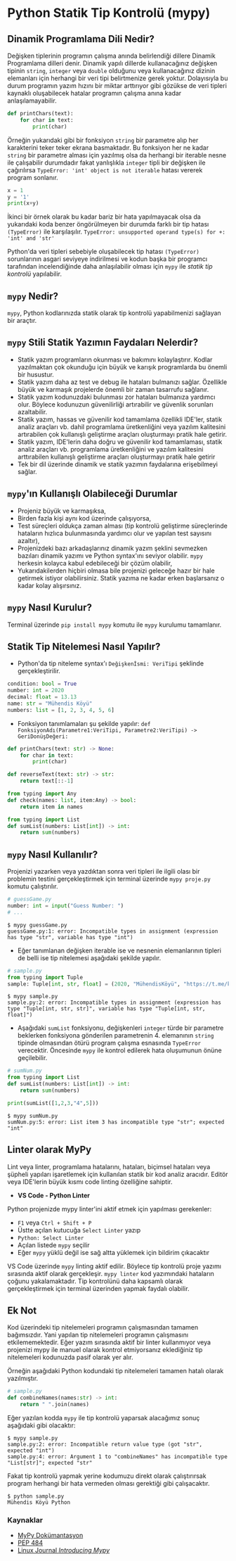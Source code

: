 # Python Statik Tip Kontrolü (mypy)

## Dinamik Programlama Dili Nedir?

Değişken tiplerinin programın çalışma anında belirlendiği dillere Dinamik Programlama dilleri denir. Dinamik yapılı dillerde kullanacağınız değişken tipinin `string`, `integer` veya `double` olduğunu veya kullanacağınız dizinin elemanları için herhangi bir veri tipi belirtmenize gerek yoktur. Dolayısıyla bu durum programın yazım hızını bir miktar arttırıyor gibi gözükse de veri tipleri kaynaklı oluşabilecek hatalar programın çalışma anına kadar anlaşılamayabilir.

```python
def printChars(text):
	for char in text:
		print(char)
```

Örneğin yukarıdaki gibi bir fonksiyon `string` bir parametre alıp her karakterini teker teker ekrana basmaktadır. Bu fonksiyon her ne kadar `string` bir parametre alması için yazılmış olsa da herhangi bir iterable nesne ile çalışabilir durumdadır fakat yanlışlıkla `integer` tipli bir değişken ile çağırılırsa `TypeError: 'int' object is not iterable` hatası vererek program sonlanır.

```python
x = 1
y = '1'
print(x+y)
```

İkinci bir örnek olarak bu kadar bariz bir hata yapılmayacak olsa da yukarıdaki koda benzer öngörülmeyen bir durumda farklı bir tip hatası `(TypeError)` ile karşılaşılır. `TypeError: unsupported operand type(s) for +: 'int' and 'str'`

Python'da veri tipleri sebebiyle oluşabilecek tip hatası `(TypeError)` sorunlarının asgari seviyeye indirilmesi ve kodun başka bir programcı tarafından incelendiğinde daha anlaşılabilir olması için `mypy` ile *statik tip kontrolü* yapılabilir.

## `mypy` Nedir?

`mypy`, Python kodlarınızda statik olarak tip kontrolü yapabilmenizi sağlayan bir araçtır.

## `mypy` Stili Statik Yazımın Faydaları Nelerdir?

- Statik yazım programların okunması ve bakımını kolaylaştırır. Kodlar yazılmaktan çok okunduğu için büyük ve karışık programlarda bu önemli bir husustur.
- Statik yazım daha az test ve debug ile hataları bulmanızı sağlar. Özellikle büyük ve karmaşık projelerde önemli bir zaman tasarrufu sağlanır.
- Statik yazım kodunuzdaki bulunması zor hataları bulmanıza yardımcı olur. Böylece kodunuzun güvenilirliği artırabilir ve güvenlik sorunları azaltabilir.
- Statik yazım, hassas ve güvenilir kod tamamlama özellikli IDE'ler, statik analiz araçları vb. dahil programlama üretkenliğini veya yazılım kalitesini artırabilen çok kullanışlı geliştirme araçları oluşturmayı pratik hale getirir.
- Statik yazım, IDE'lerin daha doğru ve güvenilir kod tamamlaması, statik analiz araçları vb. programlama üretkenliğini ve yazılım kalitesini arttırabilen kullanışlı geliştirme araçları oluşturmayı pratik hale getirir
- Tek bir dil üzerinde dinamik ve statik yazımın faydalarına erişebilmeyi sağlar.

## `mypy`'ın Kullanışlı Olabileceği Durumlar

- Projeniz büyük ve karmaşıksa,
- Birden fazla kişi aynı kod üzerinde çalışıyorsa,
- Test süreçleri oldukça zaman alması (tip kontrolü geliştirme süreçlerinde hataların hızlıca bulunmasında yardımcı olur ve yapılan test sayısını azaltır),
- Projenizdeki bazı arkadaşlarınız dinamik yazım şeklini sevmezken bazıları dinamik yazımı ve Python syntax'ını seviyor olabilir. `mypy` herkesin kolayca kabul edebileceği bir çözüm olabilir,
- Yukarıdakilerden hiçbiri olmasa bile projenizi geleceğe hazır bir hale getirmek istiyor olabilirsiniz. Statik yazıma ne kadar erken başlarsanız o kadar kolay alışırsınız.


## `mypy` Nasıl Kurulur?

Terminal üzerinde `pip install mypy` komutu ile `mypy` kurulumu tamamlanır.

## Statik Tip Nitelemesi Nasıl Yapılır?

- Python'da tip niteleme syntax'ı `Değişkenİsmi: VeriTipi` şeklinde gerçekleştirilir.

```python
condition: bool = True
number: int = 2020
decimal: float = 13.13
name: str = "Mühendis Köyü"
numbers: list = [1, 2, 3, 4, 5, 6]
```

- Fonksiyon tanımlamaları şu şekilde yapılır:
`def FonksiyonAdı(Parametre1:VeriTipi, Parametre2:VeriTipi) -> GeriDonüşDeğeri:` 

```python
def printChars(text: str) -> None:
	for char in text:
		print(char)
```

```python
def reverseText(text: str) -> str:
	return text[::-1]
```

```python
from typing import Any
def check(names: list, item:Any) -> bool:
	return item in names
```

```python
from typing import List
def sumList(numbers: List[int]) -> int:
	return sum(numbers)
```

## `mypy` Nasıl Kullanılır?

Projenizi yazarken veya yazdıktan sonra veri tipleri ile ilgili olası bir problemin testini gerçekleştirmek için terminal üzerinde `mypy proje.py` komutu çalıştırılır.

```python
# guessGame.py
number: int = input("Guess Number: ")
# ...
```

```
$ mypy guessGame.py
guessGame.py:1: error: Incompatible types in assignment (expression has type "str", variable has type "int")
```

- Eğer tanımlanan değişken iterable ise ve nesnenin elemanlarının tipleri de belli ise tip nitelemesi aşağıdaki şekilde yapılır.

```python
# sample.py
from typing import Tuple
sample: Tuple[int, str, float] = (2020, "MühendisKöyü", "https://t.me/koyumuhendis")
```

```
$ mypy sample.py
sample.py:2: error: Incompatible types in assignment (expression has type "Tuple[int, str, str]", variable has type "Tuple[int, str, float]")
```

- Aşağıdaki `sumList` fonksiyonu, değişkenleri `integer` türde bir parametre beklerken fonksiyona gönderilen parametrenin 4. elemanının `string` tipinde olmasından ötürü program çalışma esnasında `TypeError` verecektir. Öncesinde `mypy` ile kontrol edilerek hata oluşumunun önüne geçilebilir.

```python
# sumNum.py
from typing import List
def sumList(numbers: List[int]) -> int:
	return sum(numbers)

print(sumList([1,2,3,"4",5]))
```

```
$ mypy sumNum.py
sumNum.py:5: error: List item 3 has incompatible type "str"; expected "int"
```

## Linter olarak MyPy

Lint veya linter, programlama hatalarını, hataları, biçimsel hataları veya şüpheli yapıları işaretlemek için kullanılan statik bir kod analiz aracıdır. Editör veya IDE'lerin büyük kısmı code linting özelliğine sahiptir.

- **VS Code - Python Linter**

Python projenizde mypy linter'ini aktif etmek için yapılması gerekenler:

- `F1` veya `Ctrl + Shift + P`
- Üstte açılan kutucuğa `Select Linter` yazıp
- `Python: Select Linter`
- Açılan listede `mypy` seçilir
- Eğer `mypy` yüklü değil ise sağ altta yüklemek için bildirim çıkacaktır

VS Code üzerinde `mypy` linting aktif edilir. Böylece tip kontrolü proje yazımı sırasında aktif olarak gerçekleşir. `mypy linter` kod yazımındaki hataların çoğunu yakalamaktadır. Tip kontrolünü daha kapsamlı olarak gerçekleştirmek için terminal üzerinden yapmak faydalı olabilir.

## Ek Not

Kod üzerindeki tip nitelemeleri programın çalışmasından tamamen bağımsızdır. Yani yapılan tip nitelemeleri programın çalışmasını etkilememektedir. Eğer yazım sırasında aktif bir linter kullanmıyor veya projenizi mypy ile manuel olarak kontrol etmiyorsanız eklediğiniz tip nitelemeleri kodunuzda pasif olarak yer alır.

Örneğin aşağıdaki Python kodundaki tip nitelemeleri tamamen hatalı olarak yazılmıştır.

```python
# sample.py
def combineNames(names:str) -> int:
	return " ".join(names)
```

Eğer yazılan kodda `mypy` ile tip kontrolü yaparsak alacağımız sonuç aşağıdaki gibi olacaktır:

```
$ mypy sample.py
sample.py:2: error: Incompatible return value type (got "str", expected "int")
sample.py:4: error: Argument 1 to "combineNames" has incompatible type "List[str]"; expected "str"
```

Fakat tip kontrolü yapmak yerine kodumuzu direkt olarak çalıştırırsak program herhangi bir hata vermeden olması gerektiği gibi çalışacaktır.

```
$ python sample.py
Mühendis Köyü Python
```


### Kaynaklar

- [MyPy Dokümantasyon](https://mypy.readthedocs.io/)
- [PEP 484](https://www.python.org/dev/peps/pep-0484/)
- [Linux Journal *Introducing Mypy*](https://www.linuxjournal.com/content/introducing-mypy-experimental-optional-static-type-checker-python)
